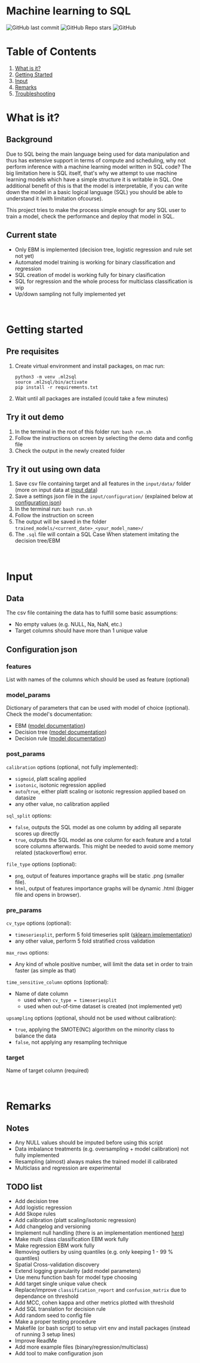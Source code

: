 # Machine learning to SQL

![GitHub last commit](https://img.shields.io/github/last-commit/kaspersgit/ml_2_sql?style=flat-square)
![GitHub Repo stars](https://img.shields.io/github/stars/kaspersgit/ml_2_sql?style=flat-square)
![GitHub](https://img.shields.io/github/license/kaspersgit/ml_2_sql?style=flat-square)


# Table of Contents
1. [What is it?](#what-is-it)
2. [Getting Started](#getting-started)
3. [Input](#input)
4. [Remarks](#remarks)
5. [Troubleshooting](#troubleshooting)


# What is it?
## Background
Due to SQL being the main language being used for data manipulation and thus has extensive support in terms of compute and scheduling,
why not perform inference with a machine learning model written in SQL code? The big limitation here is SQL itself, that's why we attempt to use
machine learning models which have a simple structure it is writable in SQL. One additional benefit of this is that the model is interpretable,
if you can write down the model in a basic logical language (SQL) you should be able to understand it (with limitation ofcourse).

This project tries to make the process simple enough for any SQL user to train a model, check the performance and deploy that model in SQL.

## Current state
- Only EBM is implemented (decision tree, logistic regression and rule set not yet)
- Automated model training is working for binary classification and regression
- SQL creation of model is working fully for binary clasification
- SQL for regression and the whole process for multiclass classification is wip
- Up/down sampling not fully implemented yet 

</br>

# Getting started
## Pre requisites
1. Create virtual environment and install packages, on mac run:
   ```
   python3 -m venv .ml2sql
   source .ml2sql/bin/activate
   pip install -r requirements.txt
   ```
2. Wait until all packages are installed (could take a few minutes)

## Try it out demo
1. In the terminal in the root of this folder run: `bash run.sh`
2. Follow the instructions on screen by selecting the demo data and config file
3. Check the output in the newly created folder

## Try it out using own data
1. Save csv file containing target and all features in the `input/data/` folder (more on input data at [input data](#data))
2. Save a settings json file in the `input/configuration/` (explained below at [configuration json](#configuration-json))
3. In the terminal run: `bash run.sh`
4. Follow the instruction on screen
5. The output will be saved in the folder `trained_models/<current_date>_<your_model_name>/`
6. The `.sql` file will contain a SQL Case When statement imitating the decision tree/EBM  

</br>

# Input
## Data
The csv file containing the data has to fulfill some basic assumptions:
- No empty values (e.g. NULL, Na, NaN, etc.)
- Target columns should have more than 1 unique value

## Configuration json
### features
List with names of the columns which should be used as feature (optional)

### model_params
Dictionary of parameters that can be used with model of choice (optional). Check the model's documentation:
- EBM ([model documentation](https://interpret.ml/docs/ebm.html))
- Decision tree ([model documentation](https://interpret.ml/docs/dt.html))
- Decision rule ([model documentation](https://interpret.ml/docs/dr.html))

### post_params
`calibration` options (optional, not fully implemented):
- `sigmoid`, platt scaling applied
- `isotonic`, isotonic regression applied
- `auto`/`true`, either platt scaling or isotonic regression applied based on datasize
- any other value, no calibration applied

`sql_split` options:
- `false`, outputs the SQL model as one column by adding all separate scores up directly
- `true`, outputs the SQL model as one column for each feature and a total score columns afterwards. This might be needed to avoid some memory related (stackoverflow) error.

`file_type` options (optional):
- `png`, output of features importance graphs will be static .png (smaller file).
- `html`, output of features importance graphs will be dynamic .html (bigger file and opens in browser).

### pre_params
`cv_type` options (optional):
- `timeseriesplit`, perform 5 fold timeseries split ([sklearn implementation](https://scikit-learn.org/stable/modules/generated/sklearn.model_selection.TimeSeriesSplit.html))
- any other value, perform 5 fold stratified cross validation

`max_rows` options:
- Any kind of whole positive number, will limit the data set in order to train faster (as simple as that)

`time_sensitive_column` options (optional):
- Name of date column
  - used when `cv_type = timeseriesplit`  
  - used when out-of-time dataset is created (not implemented yet)

`upsampling` options (optional, should not be used without calibration):
- `true`, applying the SMOTE(NC) algorithm on the minority class to balance the data
- `false`, not applying any resampling technique

### target
Name of target column (required)

</br>

# Remarks

## Notes
- Any NULL values should be imputed before using this script
- Data imbalance treatments (e.g. oversampling + model calibration) not fully implemented
- Resampling (almost) always makes the trained model ill calibrated
- Multiclass and regression are experimental

## TODO list
- Add decision tree
- Add logistic regression
- Add Skope rules
- Add calibration (platt scaling/isotonic regression)
- Add changelog and versioning
- Implement null handling (there is an implementation mentioned [here](https://github.com/interpretml/interpret/issues/18))
- Make multi class classification EBM work fully
- Make regression EBM work fully
- Removing outliers by using quantiles (e.g. only keeping 1 - 99 % quantiles)
- Spatial Cross-validation discovery
- Extend logging granularity (add model parameters)
- Use menu function bash for model type choosing
- Add target single unique value check
- Replace/improve `classification_report` and `confusion_matrix` due to dependance on threshold
- Add MCC, cohen kappa and other metrics plotted with threshold
- Add SQL translation for decision rule
- Add random seed to config file
- Make a proper testing procedure
- Makefile (or bash script) to setup virt env and install packages (instead of running 3 setup lines)
- Improve ReadMe
- Add more example files (binary/regression/multiclass)
- Add tool to make configuration json
